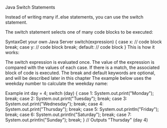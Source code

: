 Java Switch Statements

Instead of writing many if..else statements, you can use the switch statement.

The switch statement selects one of many code blocks to be executed:

SyntaxGet your own Java Server
switch(expression) {
  case x:
    // code block
    break;
  case y:
    // code block
    break;
  default:
    // code block
}
This is how it works:

The switch expression is evaluated once.
The value of the expression is compared with the values of each case.
If there is a match, the associated block of code is executed.
The break and default keywords are optional, and will be described later in this chapter
The example below uses the weekday number to calculate the weekday name:

Example
int day = 4;
switch (day) {
  case 1:
    System.out.print("Monday");
    break;
  case 2:
    System.out.print("Tuesday");
    break;
  case 3:
    System.out.print("Wednesday");
    break;
  case 4:
    System.out.print("Thursday");
    break;
  case 5:
    System.out.println("Friday");
    break;
  case 6:
    System.out.println("Saturday");
    break;
  case 7:
    System.out.println("Sunday");
    break;
}
// Outputs "Thursday" (day 4)

